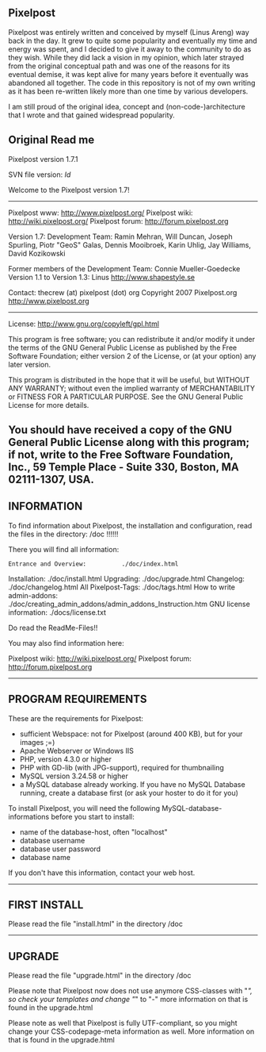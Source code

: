 ## Pixelpost
Pixelpost was entirely written and conceived by myself (Linus Areng) way back in the day. It grew to quite some popularity and eventually my time and energy was spent, and I decided to give it away to the community to do as they wish.
While they did lack a vision in my opinion, which later strayed from the original conceptual path and was one of the reasons for its eventual demise, it was kept alive for many years before it eventually was abandoned all together. The code in this repository is not of my own writing as it has been re-written likely more than one time by various developers.

I am still proud of the original idea, concept and (non-code-)architecture that I wrote and that gained widespread popularity.

## Original Read me
Pixelpost version 1.7.1

SVN file version:
$Id$

Welcome to the Pixelpost version 1.7!

-------------------------------------------------------------------------
Pixelpost www:  	http://www.pixelpost.org/
Pixelpost wiki: 	http://wiki.pixelpost.org/ 
Pixelpost forum: 	http://forum.pixelpost.org

Version 1.7:
Development Team:
Ramin Mehran, Will Duncan, Joseph Spurling,
Piotr "GeoS" Galas, Dennis Mooibroek, Karin Uhlig, Jay Williams, David Kozikowski

Former members of the Development Team:
Connie Mueller-Goedecke
Version 1.1 to Version 1.3: Linus <http://www.shapestyle.se>

Contact: thecrew (at) pixelpost (dot) org
Copyright 2007 Pixelpost.org <http://www.pixelpost.org>

-------------------------------------------------------------------------
License: http://www.gnu.org/copyleft/gpl.html

This program is free software; you can redistribute it and/or
modify it under the terms of the GNU General Public License
as published by the Free Software Foundation; either version 2
of the License, or (at your option) any later version.

This program is distributed in the hope that it will be useful,
but WITHOUT ANY WARRANTY; without even the implied warranty of
MERCHANTABILITY or FITNESS FOR A PARTICULAR PURPOSE. See the
GNU General Public License for more details.

You should have received a copy of the GNU General Public License
along with this program; if not, write to the Free Software
Foundation, Inc., 59 Temple Place - Suite 330, Boston, MA 02111-1307, USA.
-------------------------------------------------------------------------
INFORMATION
-------------------------------------------------------------------------
To find information about Pixelpost, the installation and
configuration, read the files in the directory: /doc !!!!!!

There you will find all information:

	Entrance and Overview: 			./doc/index.html
  Installation: 							./doc/install.html
  Upgrading:   								./doc/upgrade.html
	Changelog:      						./doc/changelog.html
	All Pixelpost-Tags: 				./doc/tags.html
	How to write admin-addons:  ./doc/creating_admin_addons/admin_addons_Instruction.htm
	GNU license information: 		./docs/license.txt

Do read the ReadMe-Files!!  

You may also find information here: 

Pixelpost wiki: 	http://wiki.pixelpost.org/ 
Pixelpost forum: 	http://forum.pixelpost.org

-------------------------------------------------------------------------
PROGRAM REQUIREMENTS
-------------------------------------------------------------------------

These are the requirements for Pixelpost:
- sufficient Webspace: not for Pixelpost (around 400 KB), but for your images ;=)
- Apache Webserver or Windows IIS
- PHP, version 4.3.0 or higher
- PHP with GD-lib (with JPG-support), required for thumbnailing
- MySQL version 3.24.58 or higher
- a MySQL database already working. If you have no MySQL Database running, create
  a database first (or ask your hoster to do it for you)

To install Pixelpost, you will need  the following MySQL-database-informations
before you start to install:

- name of the database-host, often "localhost"
- database username
- database user password
- database name

If you don't have this information, contact your web host.

-------------------------------------------------------------------------
FIRST INSTALL
-------------------------------------------------------------------------

Please read the file "install.html" in the directory /doc

-------------------------------------------------------------------------
UPGRADE
-------------------------------------------------------------------------

Please read the file "upgrade.html" in the directory /doc

Please note that Pixelpost now does not use anymore CSS-classes with "_",
so check your templates and change "_" to "-"
more information on that is found in the upgrade.html

Please note as well that Pixelpost is fully UTF-compliant, so you might change
your CSS-codepage-meta information as well.
More information on that is found in the upgrade.html
